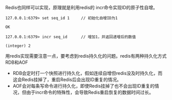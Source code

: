 Redis也同样可以实现，原理就是利用redis的 incr命令实现ID的原子性自增。
```
127.0.0.1:6379> set seq_id 1     // 初始化自增ID为1
```
```
OK
```
```
127.0.0.1:6379> incr seq_id      // 增加1，并返回递增后的数值
```
```
(integer) 2
```
用redis实现需要注意一点，要考虑到redis持久化的问题。redis有两种持久化方式RDB和AOF
* RDB会定时打一个快照进行持久化，假如连续自增但redis没及时持久化，而这会Redis挂掉了，重启Redis后会出现ID重复的情况。
* AOF会对每条写命令进行持久化，即使Redis挂掉了也不会出现ID重复的情况，但由于incr命令的特殊性，会导致Redis重启恢复的数据时间过长。
